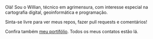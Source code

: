 Olá! Sou o Willian, técnico em agrimensura, com interesse especial na cartografia digital, geoinformática e programação.

Sinta-se livre para ver meus repos, fazer pull requests e comentários!

Confira também [meu portifólio](https://willdsc.pythonanywhere.com). Todos os meus contatos estão lá.
<!--
[![PostgreSQL_Python_QGIS_R](https://pimp-my-readme.webapp.io/pimp-my-readme/technology?technology=PostgreSQL_Python_QGIS_R)](https://pimp-my-readme.webapp.io)

### Hi there 👋
**willsbit/willsbit** is a ✨ _special_ ✨ repository because its `README.md` (this file) appears on your GitHub profile.

Here are some ideas to get you started:

- 🔭 I’m currently working on ...
- 🌱 I’m currently learning ...
- 👯 I’m looking to collaborate on ...
- 🤔 I’m looking for help with ...
- 💬 Ask me about ...
- 📫 How to reach me: ...
- 😄 Pronouns: ...
- ⚡ Fun fact: ...
-->
